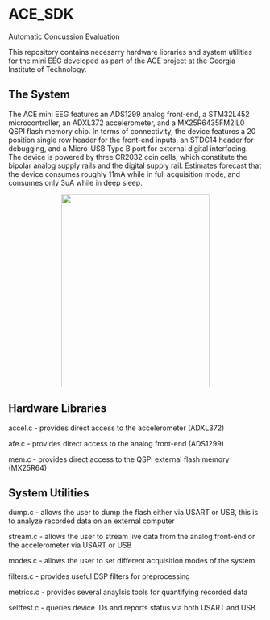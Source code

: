 # ACE_SDK

Automatic Concussion Evaluation

This repository contains necesarry hardware libraries and system utilities for the mini EEG developed as part of the ACE project at the Georgia Institute of Technology.


## The System

The ACE mini EEG features an ADS1299 analog front-end, a STM32L452 microcontroller, an ADXL372 accelerometer, and a MX25R6435FM2IL0 QSPI flash memory chip.  In terms of connectivity, the device features a 20 position single row header for the front-end inputs, an STDC14 header for debugging, and a Micro-USB Type B port for external digital interfacing.  The device is powered by three CR2032 coin cells, which constitute the bipolar analog supply rails and the digital supply rail.  Estimates forecast that the device consumes roughly 11mA while in full acquisition mode, and consumes only 3uA while in deep sleep.

<p align="center">
  <img width="294" height="383" src="https://raw.githubusercontent.com/tarasjg/ACE_SDK/main/Wiki%20Photos/Render_Front.PNG">
</p>
  
  ## Hardware Libraries
  
 accel.c - provides direct access to the accelerometer (ADXL372)
 
 afe.c - provides direct access to the analog front-end (ADS1299)
 
 mem.c - provides direct access to the QSPI external flash memory (MX25R64)
 
 
 ## System Utilities
 
 dump.c - allows the user to dump the flash either via USART or USB, this is to analyze recorded data on an external computer
 
 stream.c - allows the user to stream live data from the analog front-end or the accelerometer via USART or USB
 
 modes.c - allows the user to set different acquisition modes of the system
 
 filters.c - provides useful DSP filters for preprocessing
 
 metrics.c - provides several anaylsis tools for quantifying recorded data
 
 selftest.c - queries device IDs and reports status via both USART and USB
  
